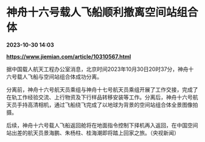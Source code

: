 # 神舟十六号载人飞船顺利撤离空间站组合体

**2023-10-30 14:03**

**https://www.jiemian.com/article/10310567.html**

据中国载人航天工程办公室消息，北京时间2023年10月30日20时37分，神舟十六号载人飞船与空间站组合体成功分离。

分离前，神舟十六号航天员乘组与神舟十七号航天员乘组开展了工作交接，完成了在轨工作经验交流、上行物资及下行样品转移安装等工作。分离后，神舟十六号航天员手持高清相机，通过飞船绕飞完成了以地球为背景的空间站组合体全景图像拍摄。

后续，神舟十六号载人飞船返回舱将在地面指令控制下择机再入返回，在中国空间站出差的航天员景海鹏、朱杨柱、桂海潮即将踏上回家之旅。（央视新闻）